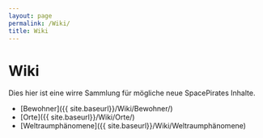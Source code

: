 ```yaml
---
layout: page
permalink: /Wiki/
title: Wiki
---
```


# Wiki

Dies hier ist eine wirre Sammlung für mögliche neue SpacePirates Inhalte.

- [Bewohner]({{ site.baseurl}}/Wiki/Bewohner/)
- [Orte]({{ site.baseurl}}/Wiki/Orte/)
- [Weltraumphänomene]({{ site.baseurl}}/Wiki/Weltraumphänomene)
